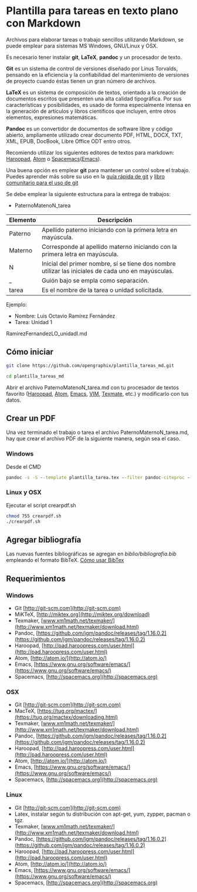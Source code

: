 # Plantilla para tareas en texto plano con Markdown

Archivos para elaborar tareas o trabajo sencillos utilizando Markdown, se puede emplear para sistemas MS Windows, GNU/Linux y OSX.

Es necesario tener instalar **git**, **LaTeX**, **pandoc** y un procesador de texto.

**Git** es un sistema de control de versiones diseñado por Linus Torvalds, pensando en la eficiencia y la confiabilidad del mantenimiento de versiones de proyecto cuando éstas tienen un gran número de archivos.

**LaTeX** es un sistema de composición de textos, orientado a la creación de documentos escritos que presenten una alta calidad tipográfica. Por sus características y posibilidades, es usado de forma especialmente intensa en la generación de artículos y libros científicos que incluyen, entre otros elementos, expresiones matemáticas.

**Pandoc** es un convertidor de documentos de software libre y código abierto, ampliamente utilizado crear documento PDF, HTML, DOCX, TXT, XML, EPUB, DocBook, Libre Office ODT entro otros.

Recomiendo utilizar los siguientes editores de textos para markdown: [Haroopad](http://pad.haroopress.com), [Atom](https://atom.io) o [Spacemacs](http://spacemacs.org)([Emacs](https://www.gnu.org/software/emacs/)).

Una buena opción es emplear **git** para mantener un control sobre el trabajo. Puedes aprender más sobre su uso en la [guía rápida de git](http://rogerdudler.github.io/git-guide/index.es.html) y [libro comunitario para el uso de git](https://git-scm.com/book/es/v1/Fundamentos-de-Git)

Se debe emplear la siguiente estructura para la entrega de trabajos:

- PaternoMatenoN_tarea


Elemento | Descripción |
--- | --- |
Paterno | Apellido paterno iniciando con la primera letra en mayúscula. |
Materno | Corresponde al apellido materno iniciando con la primera letra en mayúscula. |
N | Inicial del primer nombre, sí se tiene dos nombre utilizar las iniciales de cada uno en mayúsculas.
_ | Guión bajo se empla como separación. |
tarea | Es el nombre de la tarea o unidad solicitada. | 


Ejemplo:

- Nombre: Luis Octavio Ramírez Fernández
- Tarea: Unidad 1

RamirezFernandezLO_unidadI.md

## Cómo iniciar
```bash
git clone https://github.com/opengraphix/plantilla_tareas_md.git

cd plantilla_tareas_md
```

Abrir el archivo PaternoMatenoN_tarea.md con tu procesador de textos favorito ([Haroopad](http://pad.haroopress.com), [Atom](https://atom.io), [Emacs](https://www.gnu.org/software/emacs/), [VIM](http://www.vim.org/download.php), [Texmate](https://macromates.com/download), etc.) y modificarlo con tus datos.

## Crear un PDF

Una vez terminado el trabajo o tarea el archivo PaternoMaternoN_tarea.md, hay que crear el archivo PDF de la siguiente manera, según sea el caso.

### Windows
Desde el CMD

```cmd
pandoc -s -S --template plantilla_tarea.tex --filter pandoc-citeproc --csl csl/apa.csl --bibliography biblio/bibliografia.bib -o PaternoMaternoN_tarea.pdf PaternoMaternoN_tarea.md
```

### Linux y OSX
Ejecutar el script crearpdf.sh

```bash
chmod 755 crearpdf.sh
./crearpdf.sh
```

## Agregar bibliografía
Las nuevas fuentes bibliográficas se agregan en *biblio/bibliografia.bib* empleando el formato BibTeX. [Cómo usar BibTex](http://www.bibtex.org/Using/)

## Requerimientos
### Windows
- Git [http://git-scm.com](http://git-scm.com)
- MiKTeX, [http://miktex.org](http://miktex.org/download)
- Texmaker, [www.xm1math.net/texmaker/](http://www.xm1math.net/texmaker/download.html)
- Pandoc, [https://github.com/jgm/pandoc/releases/tag/1.16.0.2](https://github.com/jgm/pandoc/releases/tag/1.16.0.2)
- Haroopad, [http://pad.haroopress.com/user.html](http://pad.haroopress.com/user.html)
- Atom, [http://atom.io/](http://atom.io/)
- Emacs, [https://www.gnu.org/software/emacs/](https://www.gnu.org/software/emacs/)
- Spacemacs, [http://spacemacs.org](http://spacemacs.org)

### OSX
- Git [http://git-scm.com](http://git-scm.com)
- MacTeX, [https://tug.org/mactex/](https://tug.org/mactex/downloading.html)
- Texmaker, [www.xm1math.net/texmaker/](http://www.xm1math.net/texmaker/download.html)
- Pandoc, [https://github.com/jgm/pandoc/releases/tag/1.16.0.2](https://github.com/jgm/pandoc/releases/tag/1.16.0.2)
- Haroopad, [http://pad.haroopress.com/user.html](http://pad.haroopress.com/user.html)
- Atom, [http://atom.io/](http://atom.io/)
- Emacs, [https://www.gnu.org/software/emacs/](https://www.gnu.org/software/emacs/)
- Spacemacs, [http://spacemacs.org](http://spacemacs.org)

### Linux
- Git [http://git-scm.com](http://git-scm.com)
- Latex, instalar según tu distribución con apt-get, yum, zypper, pacman o tgz.
- Texmaker, [www.xm1math.net/texmaker/](http://www.xm1math.net/texmaker/download.html)
- Pandoc, [https://github.com/jgm/pandoc/releases/tag/1.16.0.2](https://github.com/jgm/pandoc/releases/tag/1.16.0.2)
- Haroopad, [http://pad.haroopress.com/user.html](http://pad.haroopress.com/user.html)
- Atom, [http://atom.io/](http://atom.io/)
- Emacs, [https://www.gnu.org/software/emacs/](https://www.gnu.org/software/emacs/)
- Spacemacs, [http://spacemacs.org](http://spacemacs.org)